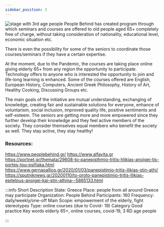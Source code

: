 ```yaml
---
sidebar_position: 3
---
```

![stage with 3rd age people](/./../static/img/png/3rdage_people.png)
People Behind has created program through which seminars and courses are offered to old people aged 65+ completely free of charge, without taking consideration of nationality, educational level, economic situation etc.

There is even the possibility for some of the seniors to coordinate those courses/seminars if they have a certain expertise.

At the moment, due to the Pandemic, the courses are taking place online giving elderly 65+ from any region the opportunity to participate. Technology offers to anyone who is interested the opportunity to join and life-long learning is enhanced. Some of the courses offered are English, European History, Computers, Ancient Greek Philosophy, History of Art, Healthy Cooking, Discussing Groups etc.

The main goals of the initiative are mutual understanding, exchanging of knowledge, creating fair and sustainable solutions for everyone, enhance of voluntarism, social inclusion, improved quality life, positive sentiments and self-esteem. The seniors are getting more and more empowered since they further develop their knowledge and they feel active members of the society. They consider themselves equal members who benefit the society as well.
They stay active, they stay healthy!

### Resources:

https://www.peoplebehind.gr/ 
https://www.alfavita.gr 
https://portnet.gr/themata/29608-to-panepisthmio-tritis-hlikias-anoigei-tis-portes-tou-psifiaka.html 
https://www.gernaoallios.gr/2020/01/03/panepistimio-tritis-ilikias-stin-athi/ 
https://sputniknews.gr/20200110/to-proto-panepistimio-tritis-Ilikias-epitelous-anoigei-kai-stin-athina--5865133.html 

:::info Short Description
State: Greece
Place: people from all around Greece may participate
Organization: People Behind
Participants: 160
Frequency: daily/weekly/one-off
Main Scope: empowerment of the elderly, fight stereotypes
Type: online courses (due to Covid- 19)
Category 	Good practice 
Key words 	elderly 65+, online courses, covid-19, 3 RD age people

:::